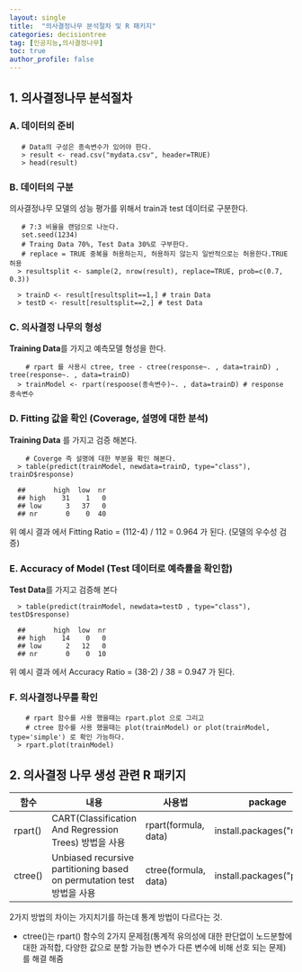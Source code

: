 ```yaml
---
layout: single
title:  "의사결정나무 분석절차 및 R 패키지"
categories: decisiontree
tag: [인공지능,의사결정나무]
toc: true
author_profile: false
---
```


## 1. 의사결정나무 분석절차 

### A. 데이터의 준비

  ```{r}
     # Data의 구성은 종속변수가 있어야 한다.
     > result <- read.csv("mydata.csv", header=TRUE)
     > head(result)
  ```

### B. 데이터의 구분
  의사결정나무 모델의 성능 평가를 위해서 train과 test 데이터로 구분한다.

  ```{r}
     # 7:3 비율을 랜덤으로 나눈다.
     set.seed(1234) 
     # Traing Data 70%, Test Data 30%로 구부한다. 
     # replace = TRUE 중복을 허용하는지, 허용하지 않는지 일반적으로는 허용한다.TRUE 허용
    > resultsplit <- sample(2, nrow(result), replace=TRUE, prob=c(0.7, 0.3))

    > trainD <- result[resultsplit==1,] # train Data
    > testD <- result[resultsplit==2,] # test Data
  ```

### C. 의사결정  나무의 형성
  **Training Data**를 가지고 예측모델  형성을 한다.

  ``` {r}
      # rpart 를 사용시 ctree, tree - ctree(response~. , data=trainD) , tree(response~. , data=trainD)
    > trainModel <- rpart(respoose(종속변수)~. , data=trainD) # response 종속변수
  ```
### D. Fitting 값을 확인 (Coverage, 설명에 대한 분석)
  **Training Data** 를 가지고 검증 해본다.
  ``` {r}
      # Coverge 즉 설명에 대한 부분을 확인 해본다.
    > table(predict(trainModel, newdata=trainD, type="class"), trainD$response) 
  ```
  ```  
    ##       high  low  nr
    ## high    31    1   0
    ## low      3   37   0
    ## nr       0    0  40    
  ```
  
  위 예시 결과 에서 Fitting Ratio = (112-4) / 112 = 0.964 가 된다. (모델의 우수성 검증)

### E. Accuracy of Model (Test 데이터로 예측률을 확인함)

  **Test Data**를 가지고 검증해 본다

  ``` {r}
    > table(predict(trainModel, newdata=testD , type="class"), testD$response)
  ```
  ```  
    ##       high  low  nr
    ## high    14    0   0
    ## low      2   12   0
    ## nr       0    0  10    
  ```  
위 예시 결과 에서 Accuracy Ratio = (38-2) / 38 = 0.947 가 된다.

### F. 의사결정나무를 확인

  ``` {r}
      # rpart 함수를 사용 했을때는 rpart.plot 으로 그리고
      # ctree 함수를 사용 했을때는 plot(trainModel) or plot(trainModel, type='simple') 로 확인 가능하다.
    > rpart.plot(trainModel)
  ```

## 2. 의사결정 나무 생성 관련 R 패키지

|함수|내용|사용법|package|
|--|--|--|--|
|rpart()|CART(Classification And Regression Trees) 방법을 사용|rpart(formula, data)|install.packages("rpart")|
|ctree()|Unbiased recursive partitioning based on permutation test 방법을  사용|ctree(formula, data)|install.packages("party")|

2가지 방법의 차이는 가지치기를 하는데 통계 방법이 다르다는 것.
* ctree()는 rpart() 함수의 2가지 문제점(통계적 유의성에 대한 판단없이 노드분할에 대한 과적합, 다양한 값으로 분할 가능한 변수가 다른 변수에 비해 선호 되는 문제)를 해결 해줌
